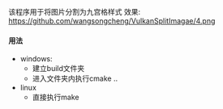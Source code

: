 该程序用于将图片分割为九宫格样式
效果:
https://github.com/wangsongcheng/VulkanSplitImagae/4.png
#### 用法
* windows:
  * 建立build文件夹
  * 进入文件夹内执行cmake ..
* linux
  * 直接执行make
